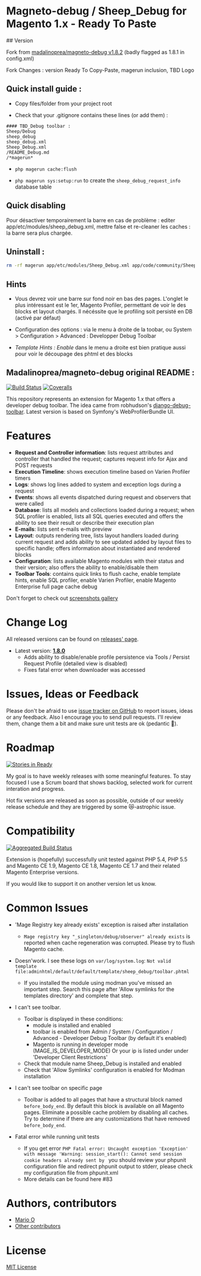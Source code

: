 Magneto-debug / Sheep_Debug for Magento 1.x - Ready To Paste
==================================================================

## Version

Fork from [madalinoprea/magneto-debug v1.8.2](https://github.com/madalinoprea/magneto-debug/tree/release/1.8.2)  (badly flagged as 1.8.1 in config.xml)

Fork Changes : version Ready To Copy-Paste, magerun inclusion, TBD Logo


## Quick install guide :

* Copy files/folder from your project root

* Check that your .gitignore contains these lines (or add them) :

```ignore
#### TBD_Debug toolbar :
Sheep/Debug
sheep_debug
sheep_debug.xml
Sheep_Debug.xml
/README_Debug.md
/*magerun*
```

* `php magerun cache:flush`

* `php magerun sys:setup:run`  to create the `sheep_debug_request_info` database table


 ## Quick disabling

Pour désactiver temporairement la barre en cas de problème : editer app/etc/modules/sheep_debug.xml, mettre <active>false</active> et re-cleaner les caches : la barre sera plus chargée.


## Uninstall :

```bash
rm -rf magerun app/etc/modules/Sheep_Debug.xml app/code/community/Sheep/Debug app/design/adminhtml/default/default/template/sheep_debug/ app/design/frontend/base/default/template/sheep_debug/  skin/adminhtml/base/default/sheep_debug/ skin/frontend/base/default/sheep_debug/ README_Debug.md
```

## Hints

* Vous devrez voir une barre sur fond noir en bas des pages. L'onglet le plus intéressant est le 1er, Magento Profiler, permettant de voir le des blocks et layout chargés. Il nécéssite que le profiling soit persisté en DB (activé par défaut)

* Configuration des options : via le menu à droite de la toobar, ou System > Configuration > Advanced : Developper Debug Toolbar 

* *Template Hints : Enable* dans le menu a droite est bien pratique aussi pour voir le découpage des phtml et des blocks


## Madalinoprea/magneto-debug original README :



[![Build Status](https://travis-ci.org/madalinoprea/magneto-debug.svg?branch=master)](https://travis-ci.org/madalinoprea/magneto-debug) [![Coveralls](https://coveralls.io/repos/github/madalinoprea/magneto-debug/badge.svg?branch=master)](https://coveralls.io/github/madalinoprea/magneto-debug)

This repository represents an extension for Magento 1.x that offers a developer debug toolbar. The idea came from robhudson's [django-debug-toolbar](https://github.com/robhudson/django-debug-toolbar). Latest version is based on Symfony's WebProfilerBundle UI.


# Features 
- **Request and Controller information**: lists request attributes and controller that handled the request; captures request info for Ajax and POST requests
- **Execution Timeline**: shows execution timeline based on Varien Profiler timers
- **Logs**: shows log lines added to system and exception logs during a request
- **Events**: shows all events dispatched during request and observers that were called
- **Database**: lists all models and collections loaded during a request; when SQL profiler is enabled, lists all SQL queries executed and offers the ability to see their result or describe their execution plan
- **E-mails**: lists sent e-mails with preview
- **Layout**: outputs rendering tree, lists layout handlers loaded during current request and adds ability to see updated added by layout files to specific handle; offers information about instantiated and rendered blocks
- **Configuration**: lists available Magento modules with their status and their version; 
 also offers the ability to enable/disable them
- **Toolbar Tools**: contains quick links to flush cache, enable template hints, enable SQL profiler, enable Varien Profiler, enable Magento Enterprise full page cache debug

Don't forget to check out [screenshots gallery](docs/images.md)





# Change Log

All released versions can be found on [releases' page](https://github.com/madalinoprea/magneto-debug/releases). 

- Latest version: [**1.8.0**](https://github.com/madalinoprea/magneto-debug/releases/latest)
   - Adds ability to disable/enable profile persistence via Tools / Persist Request Profile (detailed view is disabled)
   - Fixes fatal error when downloader was accessed


# Issues, Ideas or Feedback

Please don't be afraid to use [issue tracker on GitHub](https://github.com/madalinoprea/magneto-debug/issues) to report issues, ideas or any feedback. Also I encourage you to send pull requests. I'll review them, change them a bit and make sure unit tests are ok (pedantic :older_man:).


# Roadmap

[![Stories in Ready](https://badge.waffle.io/madalinoprea/magneto-debug.png?label=ready&title=Ready)](https://waffle.io/madalinoprea/magneto-debug)

My goal is to have weekly releases with some meaningful features. To stay focused I use a Scrum board that shows backlog, selected work for current interation and progress.

Hot fix versions are released as soon as possible, outside of our weekly release schedule and they are triggered by some :crying_cat_face:-astrophic issue.


# Compatibility

[![Aggregated Build Status](https://travis-ci.org/madalinoprea/magneto-debug.svg)](https://travis-ci.org/madalinoprea/magneto-debug)

Extension is (hopefully) successfully unit tested against PHP 5.4, PHP 5.5 and Magento CE 1.9, Magento CE 1.8, Magento CE 1.7 and 
their related Magento Enterprise versions.

If you would like to support it on another version let us know.


# Common Issues

- 'Mage Registry key already exists' exception is raised after installation
    - `Mage registry key "_singleton/debug/observer" already exists` is reported when cache regeneration was corrupted. 
    Please try to flush Magento cache.

- Doesn'work. I see these logs on `var/log/system.log`: `Not valid template file:adminhtml/default/default/template/sheep_debug/toolbar.phtml`
    - If you installed the module using modman you've missed an important step. Search this page after 'Allow symlinks for the templates directory' and complete that step.  	
  
- I can't see toolbar.
    - Toolbar is displayed in these conditions:
        - module is installed and enabled
        - toolbar is enabled from Admin / System / Configuration / Advanced - Developer Debug Toolbar (by default it's enabled)
        - Magento is running in developer mode (MAGE_IS_DEVELOPER_MODE) Or your ip is listed under under 'Developer Client Restrictions'
    - Check that module name Sheep_Debug is installed and enabled
    - Check that 'Allow Symlinks' configuration is enabled for Modman installation

- I can't see toolbar on specific page
    - Toolbar is added to all pages that have a structural block named `before_body_end`. By default this block is available on all Magento pages.
    Eliminate a possible cache problem by disabling all caches. Try to determine if there are any customizations that have removed `before_body_end`.

- Fatal error while running unit tests
   - If you get error `PHP Fatal error: Uncaught exception 'Exception' with message 'Warning: session_start(): Cannot send session cookie headers already sent by ` you should review your phpunit configuration file and redirect phpunit output to stderr, please check my configuration file from phpunit.xml
   - More details can be found here #83


# Authors, contributors

- [Mario O](https://twitter.com/madalinoprea)
- [Other contributors](https://github.com/madalinoprea/magneto-debug/graphs/contributors)


# License

[MIT License](LICENSE.txt)

